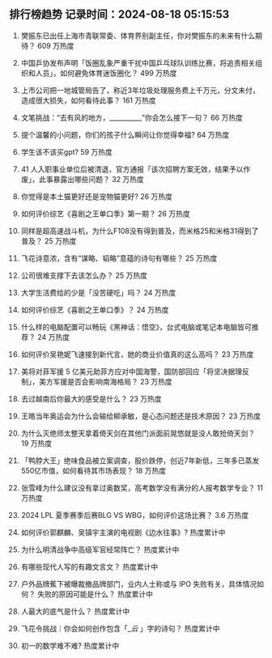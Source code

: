 
## 排行榜趋势 记录时间：2024-08-18 05:15:53
  
  1. 樊振东已出任上海市青联常委、体育界别副主任，你对樊振东的未来有什么期待？ 609 万热度
    
  2. 中国乒协发布声明「饭圈乱象严重干扰中国乒乓球队训练比赛，将追责相关组织和人员」，如何避免体育迷饭圈化？ 499 万热度
    
  3. 上市公司把一地城管局告了，称近3年垃圾处理服务费上千万元，分文未付，造成很大损失，如何看待此事？ 161 万热度
    
  4. 文笔挑战：“去有风的地方，__________”你会怎么接下一句？ 66 万热度
    
  5. 提个温馨的小问题，你们的孩子什么瞬间让你觉得幸福? 64 万热度
    
  6. 学生该不该买gpt? 59 万热度
    
  7. 41 人入职事业单位后被清退，官方通报「该次招聘方案无效，结果予以作废」，此事暴露出哪些问题？ 32 万热度
    
  8. 你觉得是本土猫更好还是宠物猫更好? 26 万热度
    
  9. 如何评价综艺《喜剧之王单口季》第一期？ 26 万热度
    
  10. 同样是超高速战斗机，为什么F108没有得到普及，而米格25和米格31得到了普及？ 25 万热度
    
  11. 飞花诗意浓，含有“谋略、韬略”意蕴的诗句有哪些？ 25 万热度
    
  12. 公司很难支撑下去该怎么办？ 25 万热度
    
  13. 大学生活费给的少是「没苦硬吃」吗？ 24 万热度
    
  14. 如何评价综艺《喜剧之王单口季》？ 24 万热度
    
  15. 什么样的电脑配置可以畅玩《黑神话：悟空》，台式电脑或笔记本电脑皆可推荐？ 24 万热度
    
  16. 如何评价吴艳妮飞速接到新代言，她的商业价值真的这么高吗？ 23 万热度
    
  17. 美将对菲军援 5 亿美元助菲方应对中国海警，国防部回应「将坚决据理反制」，美方军援是否会影响南海格局？ 23 万热度
    
  18. 去过越南后你最大的感受是什么？ 23 万热度
    
  19. 王皓当年奥运会为什么会输给柳承敏，是心态问题还是技术原因？ 23 万热度
    
  20. 为什么灭绝师太整天拿着倚天剑在其他门派面前晃悠就是没人敢抢倚天剑？ 19 万热度
    
  21. 「鸭脖大王」绝味食品被立案调查，股价跌停，创近7年新低，三年多已蒸发550亿市值，如何看待其市场表现？ 18 万热度
    
  22. 张雪峰为什么建议没有拿过奥数奖，高考数学没有满分的人报考数学专业？ 11 万热度
    
  23. 2024 LPL 夏季赛季后赛BLG VS WBG，如何评价这场比赛？ 3.6 万热度
    
  24. 如何评价郭麒麟、吴镇宇主演的电视剧《边水往事》? 热度累计中
    
  25. 为什么明清战争中高级军官经常阵亡？ 热度累计中
    
  26. 有哪些现代人写的有趣文言文？ 热度累计中
    
  27. 户外品牌蕉下被曝裁撤品牌部门，业内人士称或与 IPO 失败有关，具体情况如何？ 失败的原因可能是什么？ 热度累计中
    
  28. 人最大的底气是什么？ 热度累计中
    
  29. 飞花令挑战｜你会如何创作包含「__云_ 」字的诗句？ 热度累计中
    
  30. 初一的数学难不难? 热度累计中
    